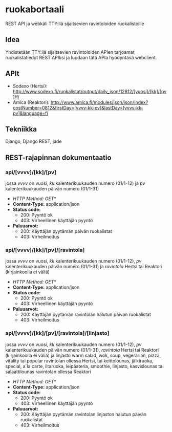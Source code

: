 # ruokabortaali
REST API ja webkäli TTY:llä sijaitsevien ravintoloiden ruokalistoille

## Idea
Yhdistetään TTY:llä sijaitsevien ravintoloiden APIen tarjoamat ruokalistatiedot REST APIksi ja luodaan tätä APIa hyödyntävä webclient.

## APIt
* Sodexo (Hertsi): http://www.sodexo.fi/ruokalistat/output/daily_json/12812/[vuosi]/[kk]/[pv]/fi
* Amica (Reaktori): http://www.amica.fi/modules/json/json/Index?costNumber=0812&firstDay=[vvvv-kk-pv]&lastDay=[vvvv-kk-pv]&language=fi

## Tekniikka
Django, Django REST, jade

## REST-rajapinnan dokumentaatio

### api/[vvvv]/[kk]/[pv]
jossa *vvvv* on vuosi, *kk* kalenterikuukauden numero (01/1-12) ja *pv* kalenterikuukauden päivän numero (01/1-31)
* **HTTP Method:* GET**
* **Content-Type:** application/json
* **Status code:**
  * 200: Pyyntö ok
  * 403: Virheellinen käyttäjän pyyntö
* **Paluuarvot:**
  * 200: Käyttäjän pyytämän päivän ruokalistat
  * 403: Virheilmoitus

### api/[vvvv]/[kk]/[pv]/[ravintola]
jossa *vvvv* on vuosi, *kk* kalenterikuukauden numero (01/1-12), *pv* kalenterikuukauden päivän numero (01/1-31) ja *ravintola* Hertsi tai Reaktori (kirjainkoolla ei väliä)
* **HTTP Method:* GET**
* **Content-Type:** application/json
* **Status code:**
  * 200: Pyyntö ok
  * 403: Virheellinen käyttäjän pyyntö
* **Paluuarvot:**
  * 200: Käyttäjän pyytämän ravintolan halutun päivän ruokalistat
  * 403: Virheilmoitus

### api/[vvvv]/[kk]/[pv]/[ravintola]/[linjasto]
jossa *vvvv* on vuosi, *kk* kalenterikuukauden numero (01/1-12), *pv* kalenterikuukauden päivän numero (01/1-31), *ravintola* Hertsi tai Reaktori (kirjainkoolla ei väliä) ja linjasto  warm salad, wok, soup, vegerarian, pizza, vitality tai popular ravintolan ollessa Hertsi, tai keittolounas, jälkiruoka, special, a´la carte, iltaruoka, leipäateria, smoothie, linjasto, kasvislounas tai salaattilounas ravintolan ollessa Reaktori
* **HTTP Method:* GET**
* **Content-Type:** application/json
* **Status code:**
  * 200: Pyyntö ok
  * 403: Virheellinen käyttäjän pyyntö
* **Paluuarvot:**
  * 200: Käyttäjän pyytämän ravintolan linjaston halutun päivän ruokalistat
  * 403: Virheilmoitus
